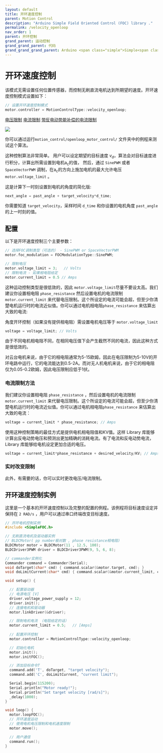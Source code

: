 ```yaml
---
layout: default
title: 开环速度控制
parent: Motion Control
description: "Arduino Simple Field Oriented Control (FOC) library ."
permalink: /velocity_openloop
nav_order: 1
parent: 开环控制
grand_parent: 运动控制
grand_grand_parent: 代码
grand_grand_grand_parent: Arduino <span class="simple">Simple<span class="foc">FOC</span>library</span> 
---
```


# 开环速度控制
该模式无需设置任何位置传感器，而控制无刷直流电机达到所期望的速度。开环速度控制模式设置如下：

```cpp
// 设置开环速度控制模式
motor.controller = MotionControlType::velocity_openloop;
```

<script type="text/javascript">
    function show(id){
        Array.from(document.getElementsByClassName('gallery_img')).forEach(
        function(e){e.style.display = "none";});
        document.getElementById(id).style.display = "block";
        Array.from(document.getElementsByClassName("btn-primary")).forEach(
        function(e){e.classList.remove("btn-primary");});
        document.getElementById("btn-"+id).classList.add("btn-primary");
    }
</script>
<a href ="javascript:show(0);" id="btn-0" class="btn  btn-primary">电压限制</a>
<a href ="javascript:show(1);" id="btn-1" class="btn">电流限制</a>
<a href ="javascript:show(2);" id="btn-2" class="btn ">带反电动势能补偿的电流限制</a>

<img style="display:display" id="0" class="gallery_img " src="extras/Images/open_loop_velocity (3).png"/>
<img style="display:none" id="1" class="gallery_img " src="extras/Images/open_loop_velocity (2).png"/>
<img style="display:none" id="2" class="gallery_img " src="extras/Images/open_loop_velocity (1).png"/>

你可以通过运行`motion_control/openloop_motor_control/` 文件夹中的例程来测试这个算法。

这种控制算法非常简单。 用户可以设定期望的目标速度 <i>v<sub>d</sub></i>，算法会对目标速度进行积分，计算出所需设置到电机a<sub>c</sub>的值， 然后，通过 `SinePWM` 或者 `SpaceVectorPWM` 调制，在a<sub>c</sub>的方向上施加电机的最大允许电压 `motor.voltage_limit` 。

这是计算下一时刻设置到电机的角度的简化版:

```cpp
next_angle = past_angle + target_velocity*d_time;
```
你需要知道  `target_velocity`，采样时间 `d_time` 和你设置的电机角度 `past_angle` 的上一时刻的值。

## 配置
以下是开环速度控制三个主要参数：
```cpp
// 选择FOC调制类型（可选的） - SinePWM or SpaceVectorPWM
motor.foc_modulation = FOCModulationType::SinePWM;

// 限制电压
motor.voltage_limit = 3;   // Volts
// 限制电流 - 如果相电阻给定
motor.current_limit = 0.5 // Amps
```

这种运动控制类型是很低效的，因此 `motor.voltage_limit`尽量不要设太高。我们建议你设置相电阻 `phase_resistance` 然后设置电机的电流限制 `motor.current_limit` 来代替电压限制。这个所设定的电流可能会超，但至少你清楚电机运行时的电流近似值。你可以通过电机相电阻`phase_resistance` 来估算出大致的电流:

角度开环控制（如果没有提供相电阻）需设置电机电压等于 `motor.voltage_limit`

```cpp
voltage = voltage_limit; // Volts
```
由于不同电机相电阻不同，在相同电压值下会产生截然不同的电流，因此这种方式是很低效的。

对云台电机来说，由于它的相电阻通常为5-15欧姆，因此在电压限制为5-10V的开环电路中运行，它的电流能达到0.5-2A。而对无人机电机来说，由于它的相电阻仅为0.05-0.2欧姆，因此电压限制应低于1伏。

### 电流限制方法

我们建议你设置相电阻 `phase_resistance` ，然后设置电机的电流限制 `motor.current_limit` 来代替电压限制。这个所设定的电流可能会超，但至少你清楚电机运行时的电流近似值。你可以通过电机相电阻`phase_resistance` 来估算出大致的电流：

```cpp
voltage = current_limit * phase_resistance; // Amps
```

使用这种控制策略的最佳方式是提供电机相电阻值和KV值。这样 Library 库能够计算出反电动势电压和预测出更加精确的消耗电流。有了电流和反电动势电流，Library 库能够给电机设定更加合适的电压。

```cpp
voltage = current_limit*phase_resistance + desired_velocity/KV; // Amps
```

### 实时改变限制

此外，有需要的话，你可以实时更改电压/电流限制。

## 开环速度控制实例

这里是一个基本的开环速度控制以及完整的配置的例程。该例程将目标速度设定并保持在 `2 RAD/s` ，用户可以通过串口终端改变目标速度。

```cpp
// 开环电机控制实例
#include <SimpleFOC.h>

// 无刷直流电机及驱动器实例
// BLDCMotor( pp number极对数 , phase resistance相电阻)
BLDCMotor motor = BLDCMotor(11 , 12.5, 100); 
BLDCDriver3PWM driver = BLDCDriver3PWM(9, 5, 6, 8);

// commander实例化
Commander command = Commander(Serial);
void doTarget(char* cmd) { command.scalar(&motor.target, cmd); }
void doLimitCurrent(char* cmd) { command.scalar(&motor.current_limit, cmd); }

void setup() {

  // 配置驱动器
  // 电源电压 [V]
  driver.voltage_power_supply = 12;
  driver.init();
  // 连接电机和驱动器
  motor.linkDriver(&driver);

  // 限制电机电流 （电阻给定的话）
  motor.current_limit = 0.5;   // [Amps]
 
  // 配置开环控制
  motor.controller = MotionControlType::velocity_openloop;

  // 初始化电机
  motor.init();
  motor.initFOC();

  // 添加目标命令T
  command.add('T', doTarget, "target velocity");
  command.add('C', doLimitCurrent, "current limit");

  Serial.begin(115200);
  Serial.println("Motor ready!");
  Serial.println("Set target velocity [rad/s]");
  _delay(1000);
}

void loop() {
  motor.loopFOC();
  // 开环速度运动
  // 使用电机电压限制和电机速度限制
  motor.move();

  // 用户通信
  command.run();
}

```
